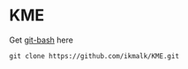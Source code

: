 # KME

Get [git-bash](https://git-scm.com/downloads) here

```
git clone https://github.com/ikmalk/KME.git
```
